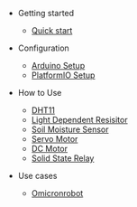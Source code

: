 <!-- _navbar.md -->

- Getting started

  - [Quick start](quickstart.md)

- Configuration

  - [Arduino Setup](guides_arduinosetup.md)
  - [PlatformIO Setup](guides_platformiosetup.md)

- How to Use

  - [DHT11](use_dht11.md)
  - [Light Dependent Resisitor](use_ldr.md)
  - [Soil Moisture Sensor](use_soilmoisture.md)
  - [Servo Motor](use_servomotor.md)
  - [DC Motor](use_dcmotor.md)
  - [Solid State Relay](use_relay.md)

- Use cases

  - [Omicronrobot](usecase_omicronrobot.md)
